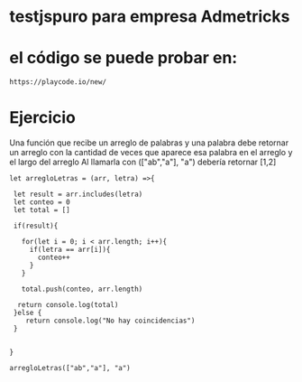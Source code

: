 # testjspuro para empresa Admetricks
# el código se puede probar en: 

```
https://playcode.io/new/
```
# Ejercicio 
Una función que recibe un arreglo de palabras y una palabra debe retornar un arreglo con la cantidad de veces que aparece esa palabra en el arreglo y el largo del arreglo
Al llamarla con (["ab","a"], "a") debería retornar [1,2]


```
let arregloLetras = (arr, letra) =>{
 
 let result = arr.includes(letra)
 let conteo = 0
 let total = []

 if(result){
 
   for(let i = 0; i < arr.length; i++){
     if(letra == arr[i]){
       conteo++
     }
   }

   total.push(conteo, arr.length)

  return console.log(total)
 }else {
    return console.log("No hay coincidencias")
 }

 
} 

arregloLetras(["ab","a"], "a")
```
